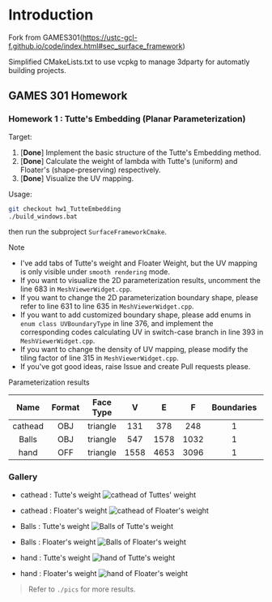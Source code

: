 # Introduction
Fork from GAMES301(https://ustc-gcl-f.github.io/code/index.html#sec_surface_framework)

Simplified CMakeLists.txt to use vcpkg to manage 3dparty for automatly building projects.


## GAMES 301 Homework

### Homework 1 : Tutte's Embedding (Planar Parameterization)

Target:
1. [**Done**] Implement the basic structure of the Tutte's Embedding method.
2. [**Done**] Calculate the weight of lambda with Tutte's (uniform) and Floater's (shape-preserving) respectively.
3. [**Done**] Visualize the UV mapping.

Usage:
 
```bash
git checkout hw1_TutteEmbedding
./build_windows.bat
```
then run the subproject `SurfaceFrameworkCmake`.

Note

+ I've add tabs of Tutte's weight and Floater Weight, but the UV mapping is only visible under `smooth rendering` mode.
+ If you want to visualize the 2D parameterization results, uncomment the line 683 in `MeshViewerWidget.cpp`.
+ If you want to change the 2D parameterization boundary shape, please refer to line 631 to line 635 in `MeshViewerWidget.cpp`.
+ If you want to add customized boundary shape, please add enums in `enum class UVBoundaryType` in line 376, and implement the corresponding codes calculating UV in switch-case branch in line 393 in `MeshViewerWidget.cpp`.
+ If you want to change the density of UV mapping, please modify the tiling factor of line 315 in `MeshViewerWidget.cpp`.
+ If you've got good ideas, raise Issue and create Pull requests please.

Parameterization results

| Name | Format | Face Type | V | E | F | Boundaries | Storage |
| :-: | :-: | :-: | :-: | :-: | :-: | :-: | :-: |
| cathead | OBJ | triangle |  131 |  378 |  248 | 1 |  8 KB |
|   Balls | OBJ | triangle |  547 | 1578 | 1032 | 1 | 26 KB |
|    hand | OFF | triangle | 1558 | 4653 | 3096 | 1 | 97 KB |

### Gallery

+ cathead : Tutte's weight
![cathead of Tuttes' weight](pics/uv/checkerboard/cathead_uniform_poly.png)
+ cathead : Floater's weight
![cathead of Floater's weight](pics/uv/checkerboard/cathead_floater_poly.png)

+ Balls : Tutte's weight
![Balls of Tutte's weight](pics/uv/checkerboard/Balls_uniform_poly.png)
+ Balls : Floater's weight
![Balls of Floater's weight](pics/uv/checkerboard/Balls_floater_poly.png)

+ hand : Tutte's weight
![hand of Tutte's weight](pics/uv/checkerboard/hand_uniform_poly.png)
+ hand : Floater's weight
![hand of Floater's weight](pics/uv/checkerboard/hand_floater_poly.png)

> Refer to `./pics` for more results. 